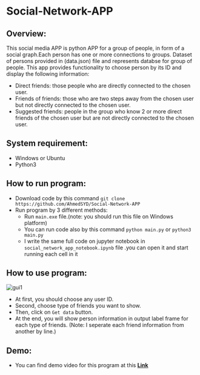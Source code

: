 # Social-Network-APP
## Overview:
This social media APP is python APP for a group of people, in form of a social graph.Each person has one or more connections to groups.
Dataset of persons provided in (data.json) file and represents databse for group of people.
This app provides functionality to choose person by its ID and display the following information:

- Direct friends: those people who are directly connected to the chosen user.
- Friends of friends: those who are two steps away from the chosen user but not directly connected to the chosen user.
- Suggested friends: people in the group who know 2 or more direct friends of the chosen user but are not directly connected to the chosen user.


## System requirement:
- Windows or Ubuntu
- Python3 

## How to run program:
- Download code by this command `git clone https://github.com/AhmedSYD/Social-Network-APP`
- Run program by 3 different methods:
  - Run `main.exe` file.(note: you should run this file on Windows platform)
  - You can run code also by this command `python main.py` or `python3 main.py`
  - I write the same full code on jupyter notebook in `social_network_app_notebook.ipynb` file .you can open it and start running each cell in it

## How to use program:
![gui1](https://user-images.githubusercontent.com/26576895/71326980-34dd2e80-250b-11ea-97a4-dd9978e65651.JPG)

- At first, you should choose any user ID.
- Second, choose type of friends you want to show.
- Then, click on `Get data` button. 
- At the end, you will show person information in output label frame for each type of friends.
(Note: I seperate each friend information from another by line.)

## Demo:
- You can find demo video for this program at this [**Link**](https://www.youtube.com/watch?v=fDFSyp87r7U)

